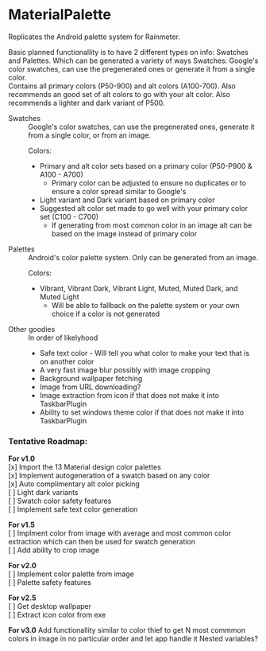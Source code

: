 # MaterialPalette
Replicates the Android palette system for Rainmeter.

Basic planned functionallity is to have 2 different types on info: Swatches and Palettes. Which can be generated a variety of ways 
Swatches: Google's color swatches, can use the pregenerated ones or generate it from a single color.  
  Contains all primary colors (P50-900) and alt colors (A100-700). Also recommends an good set of alt colors to go with your alt color. Also recommends a lighter and dark variant of P500. 

<dl>
  <dt>Swatches</dt>
  <dd>Google's color swatches, can use the pregenerated ones, generate it from a single color, or from an image.  
  
  Colors:
  <ul>
    <li>Primary and alt color sets based on a primary color (P50-P900 & A100 - A700)
    <ul><li>Primary color can be adjusted to ensure no duplicates or to ensure a color spread similar to Google's</li></ul></li>
    <li>Light variant and Dark variant based on primary color</li>
    <li>Suggested alt color set made to go well with your primary color set (C100 - C700)
        <ul><li>If generating from most common color in an image alt can be based on the image instead of primary color</li></ul></li>
  </ul>  
  </dd>

  <dt>Palettes</dt>
  <dd>Android's color palette system. Only can be generated from an image. 
  
  Colors:
  <ul>
    <li> Vibrant, Vibrant Dark, Vibrant Light, Muted, Muted Dark, and Muted Light
    <ul><li>Will be able to fallback on the palette system or your own choice if a color is not generated</li></ul></li>
  </ul>
  </dd>
  
  
  <dt>Other goodies</dt>
  <dd>In order of likelyhood 
  <ul>
    <li>Safe text color - Will tell you what color to make your text that is on another color</li>
    <li>A very fast image blur possibly with image cropping</li>
    <li>Background wallpaper fetching</li>
    <li>Image from URL downloading?</li>
    <li>Image extraction from icon if that does not make it into TaskbarPlugin</li>
    <li>Ability to set windows theme color if that does not make it into TaskbarPlugin</li>
  </ul>  
  </dd>
</dl>

### Tentative Roadmap:
**For v1.0**  
[x] Import the 13 Material design color palettes  
[x] Implement autogeneration of a swatch based on any color  
[x] Auto complimentary alt color picking  
[ ] Light dark variants  
[ ] Swatch color safety features  
[ ] Implement safe text color generation  

**For v1.5**   
[ ] Implment color from image with average and most common color extraction which can then be used for swatch generation  
[ ] Add ability to crop image  

**For v2.0**  
[ ] Implement color palette from image  
[ ] Palette safety features  

**For v2.5**  
[ ] Get desktop wallpaper  
[ ] Extract icon color from exe  

**For v3.0**
Add functionallity similar to color thief to get N most commmon colors in image in no particular order and let app handle it
Nested variables?
